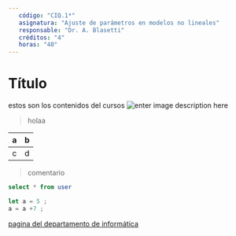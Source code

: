 ```yaml
---
   código: "CIQ.1*"
   asignatura: "Ajuste de parámetros en modelos no lineales"
   responsable: "Dr. A. Blasetti"
   créditos: "4"
   horas: "40"
---
```

# Título
estos son los contenidos del cursos
![enter image description here](https://i1.wp.com/diariocronica.com.ar/wp-content/uploads/2018/11/borrador-autom%C3%A1tico-133.jpg?fit=1200,800&ssl=1)

> holaa

| a | b |
|---|---|
| c | d |

> comentario



```sql
select * from user
```

```javascript
let a = 5 ;
a = a +7 ;
```
[pagina del departamento de informática](http://www.dinfo.ing.unp.edu.ar)

<!--stackedit_data:
eyJoaXN0b3J5IjpbODc1Mzc0ODkxLDEzMjYxNjc2MTMsLTc1ND
kxMTM4OCwtODAxNDE3NDE0LDk3OTc1MDUyMSwxNzIxMjQ2MjY3
LC00NDM3MjQwMDQsLTgwMTQxNzQxNCwyMDc0NTA3NTE3LDI5Nz
c3MTc0MiwtMTQ3ODk2NDAzMywxMDM5MjY3NDg4LC03Mzc0Njgy
ODcsMTc4MDc2MzIzNCwtODAxNDE3NDE0LDEzMzMwMTE3NzEsLT
Q0MzcyNDAwNCwyMDc0NTA3NTE3LDI5Nzc3MTc0MiwtMTQ3ODk2
NDAzM119
-->